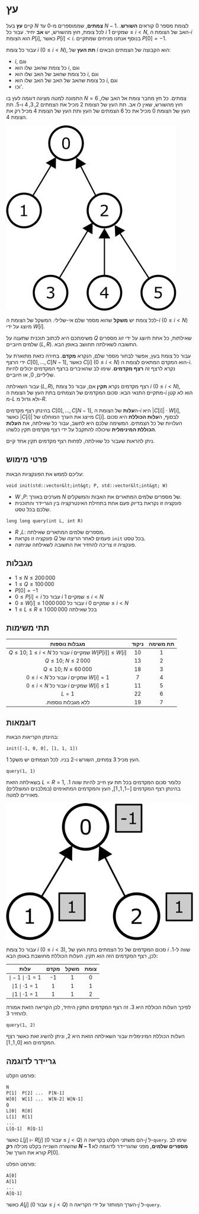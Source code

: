 # עץ


קיים **עץ** בעל $N$ **צמתים**, שממוספרים מ-$0$ עד $N-1$.
לצומת מספר $0$ קוראים **השורש**. לכל צומת, חוץ מהשורש, יש **אב** יחיד. עבור כל $i$ שמקיים $1 \leq i < N$, האב של הצומת ה-$i$ הוא הצומת $P[i]$, כאשר $P[i] < i$. בנוסף אנחנו מניחים שמתקיים $P[0] = -1$.


עבור כל צומת $i$ ($0 \leq i < N$), **תת העץ** של $i$ הוא הקבוצה של הצמתים הבאים:
 * $i$, וגם
 * כל צומת שהאב שלו הוא $i$, וגם
 * כל צומת שהאב של האב שלו הוא $i$, וגם
 * כל צומת שהאב של האב של האב שלו הוא $i$, וגם
 * וכו'.


התמונה למטה מציגה דוגמה לעץ בו $N = 6$ צמתים. כל חץ מחבר צומת אל האב שלו, חוץ מהשורש, שאין לו אב. תת העץ של הצומת $2$ מכיל את הצמתים $2, 3, 4$ ו-$5$. תת העץ של הצומת $0$ מכיל את כל $6$ הצמתים של העץ ותת העץ של הצומת $4$ מכיל רק את הצומת $4$.


![](subtrees.png "150")

לכל צומת יש **משקל** שהוא מספר שלם אי-שלילי. המשקל של הצומת ה-$i$ ($0 \leq i < N$) מיוצג על ידי $W[i]$.


משימתכם היא לכתוב תוכנית שתענה על $Q$ שאילתות, כל אחת תיוצג על ידי זוג מספרים שלמים חיוביים $(L, R)$. התשובה לשאילתה תחושב באופן הבא.

עבור כל צומת בעץ, אפשר לבחור מספר שלם, הנקרא **מקדם**. בחירה כזאת מתוארת על ידי הרצף $C[0], \ldots, C[N-1]$, כאשר $C[i]$ ($0 \leq i < N$) הוא המקדם המתאים לצומת ה-$i$. נקרא לרצף זה **רצף מקדמים**. שימו לב שהאיברים ברצף המקדמים יכולים להיות שליליים, $0$, או חיוביים.


עבור השאילתה $(L, R)$, רצף מקדמים נקרא **תקין** אם, עבור כל צומת $i$ ($0 \leq i < N$), מתקיים התנאי הבא: סכום המקדמים של הצמתים בתת העץ של הצומת ה-$i$ הוא לא קטן מ-$L$ ולא גדול מ-$R$.


בהינתן רצף מקדמים $C[0], \ldots, C[N-1]$, ה**עלות** של הצומת ה-$i$ היא $|C[i]| \cdot W[i]$, כאשר $|C[i]|$ מייצג את הערך המוחלט של $C[i]$. לבסוף, ה**עלות הכוללת** היא סכום העלויות של כל הצמתים. המשימה שלכם היא לחשב, עבור כל שאילתה, את **העלות הכוללת המינימלית** שיכולה להתקבל על ידי רצף מקדמים תקין כלשהו.

ניתן להראות שעבור כל שאילתה, לפחות רצף מקדמים תקין אחד קיים.


## פרטי מימוש

עליכם לממש את הפונקציות הבאות:


```
void init(std::vector&lt;int&gt; P, std::vector&lt;int&gt; W)
```


* $W$ ,$P$: מערכים באורך $N$ של מספרים שלמים המתארים את האבות והמשקלים.
* פונקציה זו נקראת בדיוק פעם אחת בתחילת האינטרקציה בין הגריידר והתוכנית שלכם בכל טסט.

```
long long query(int L, int R)
```


* $R$ ,$L$: מספרים שלמים המתארים שאילתה.
* פונקציה זו נקראת $Q$ פעמים לאחר הריצה של `init` בכל טסט.
* פונקציה זו צריכה להחזיר את התשובה לשאילתה שניתנה.


## מגבלות



* $1 \leq N \leq 200\,000$
* $1 \leq Q \leq 100\,000$
* $P[0] = -1$
* $0 \leq P[i] < i$ עבור כל $i$ שמקיים $1 \leq i < N$
* $0 \leq W[i] \leq 1\,000\,000$ עבור כל $i$ שמקיים $0 \leq i < N$
* $1 \leq L \leq R \leq 1\,000\,000$ בכל שאילתה



## תתי משימות

| מגבלות נוספות | ניקוד  | תת משימה |
| :-----: | :----: | :----------------------: |
| $Q \leq 10$; $1 \leq i < N$ עבור כל $i$ שמקיים $W[P[i]] \leq W[i]$|  $10$  |   1     
| $Q \leq 10$; $N \leq 2\,000$|  $13$  |   2     
| $Q \leq 10$; $N \leq 60\,000$|  $18$  |   3     
| $0 \leq i < N$ עבור כל $i$ שמקיים $W[i] = 1$|  $7$   |   4     
| $0 \leq i < N$ עבור כל $i$ שמקיים $W[i] \leq 1$|  $11$  |   5     
| $L = 1$|  $22$  |   6     
| .ללא מגבלות נוספות|  $19$  |   7     


## דוגמאות

בהינתן הקריאות הבאות:

```
init([-1, 0, 0], [1, 1, 1])
```

העץ מכיל $3$ צמתים, השורש ו-$2$ בניו. לכל הצמתים יש משקל $1$.

```
query(1, 1)
```


בשאילתה הזאת $L = R = 1$, כלומר סכום המקדמים בכל תת עץ חייב להיות שווה $1$. בהינתן רצף המקדמים $[-1, 1, 1]$, העץ והמקדמים המתאימים (במלבנים המוצללים) מאוירים למטה.


![](ex1.png "150")

עבור כל צומת $i$ ($0 \leq i < 3$), סכום המקדמים של כל הצמתים בתת העץ של $i$ שווה ל-$1$. לכן, רצף המקדמים הזה הוא תקין. העלות הכוללת מחושבת באופן הבא:

| עלות                      | מקדם | משקל | צומת |
| :-----------------------:| :---------: | :----: | :----:  |
| $\mid -1 \mid \cdot 1 = 1$|     -1      |   1    |   0    
| $\mid 1 \mid \cdot 1 = 1$|      1      |   1    |   1    
| $\mid 1 \mid \cdot 1 = 1$|      1      |   1    |   2  


לפיכך העלות הכוללת היא $3$. זה רצף המקדמים התקין היחיד, לכן הקריאה הזאת אמורה להחזיר $3$. 



```
query(1, 2)
```
העלות הכוללת המינימלית עבור השאילתה הזאת היא $2$, וניתן להשיג זאת כאשר רצף המקדמים הוא $[0, 1, 1]$.


## גריידר לדוגמה

פורמט הקלט:


```
N
P[1]  P[2] ...  P[N-1]
W[0]  W[1] ...  W[N-2] W[N-1]
Q
L[0]  R[0]
L[1]  R[1]
...
L[Q-1]  R[Q-1]
```


כאשר $L[j]$ ו- $R[j]$ (עבור $0 \leq j < Q$) הם משתני הקלט בקריאה ה-$j$ ל-`query`. שימו לב שהשורה השנייה בקלט מכילה **רק $N-1$ מספרים שלמים**, מפני שהגריידר לדוגמה לא קורא את הערך של $P[0]$.

פורמט הפלט:

```
A[0]
A[1]
...
A[Q-1]
```


כאשר $A[j]$ (עבור $0 \leq j < Q$) הערך המוחזר על ידי הקריאה ה-$j$ ל-`query`.













